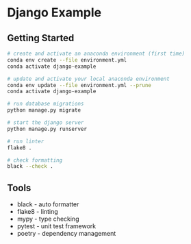 # Django Example

## Getting Started

```bash
# create and activate an anaconda environment (first time)
conda env create --file environment.yml
conda activate django-example

# update and activate your local anaconda environment
conda env update --file environment.yml --prune
conda activate django-example

# run database migrations
python manage.py migrate

# start the django server
python manage.py runserver

# run linter
flake8 .

# check formatting
black --check .
```

## Tools

* black - auto formatter
* flake8 - linting
* mypy - type checking
* pytest - unit test framework
* poetry - dependency management
